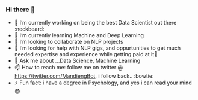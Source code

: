 ### Hi there 👋

<!--
**mandeebot/mandeebot** is a ✨ _special_ ✨ repository because its `README.md` (this file) appears on your GitHub profile.

Here are some ideas to get you started:-->

- 🔭 I’m currently working on being the best Data Scientist out there :neckbeard:
- 🌱 I’m currently learning Machine and Deep Learning
- 👯 I’m looking to collaborate on NLP projects
- 🤔 I’m looking for help with NLP gigs, and oppurtunities to get much needed expertise and experience while getting paid at it:pray:
- 💬 Ask me about ...Data Science, Machine Learning
- 📫 How to reach me: follow me on twitter @ https://twitter.com/MandiengBot, i follow back.. :bowtie: 
- ⚡ Fun fact: i have a degree in Psychology, and yes i can read your mind :smiling_imp:

